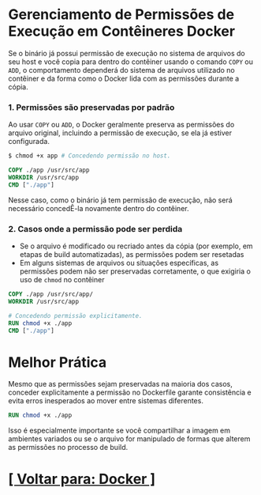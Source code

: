 # Gerenciamento de Permissões de Execução em Contêineres Docker

Se o binário já possui permissão de execução no sistema de arquivos do seu host e você copia para dentro do contêiner usando o comando `COPY` ou `ADD`, o comportamento dependerá do sistema de arquivos utilizado no contêiner e da forma como o Docker lida com as permissões durante a cópia.

### 1. Permissões são preservadas por padrão

Ao usar `COPY` ou `ADD`, o Docker geralmente preserva as permissões do arquivo original, incluindo a permissão de execução, se ela já estiver configurada.

```Bash
$ chmod +x app # Concedendo permissão no host.
```

```Dockerfile
COPY ./app /usr/src/app
WORKDIR /usr/src/app
CMD ["./app"]
```

Nesse caso, como o binário já tem permissão de execução, não será necessário concedÊ-la novamente dentro do contêiner.

### 2. Casos onde a permissão pode ser perdida

- Se o arquivo é modificado ou recriado antes da cópia (por exemplo, em etapas de build automatizadas), as permissões podem ser resetadas
- Em alguns sistemas de arquivos ou situações específicas, as permissões podem não ser preservadas corretamente, o que exigiria o uso de `chmod` no contêiner

```Dockerfile
COPY ./app /usr/src/app/
WORKDIR /usr/src/app

# Concedendo permissão explicitamente.
RUN chmod +x ./app
CMD ["./app"]
```

# Melhor Prática

Mesmo que as permissões sejam preservadas na maioria dos casos, conceder explicitamente a permissão no Dockerfile garante consistência e evita erros inesperados ao mover entre sistemas diferentes.

```Dockerfile
RUN chmod +x ./app
```

Isso é especialmente importante se você compartilhar a imagem em ambientes variados ou se o arquivo for manipulado de formas que alterem as permissões no processo de build.

# [[ Voltar para: Docker ]](./1-docker.md)